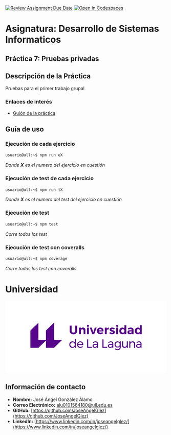 [![Review Assignment Due Date](https://classroom.github.com/assets/deadline-readme-button-22041afd0340ce965d47ae6ef1cefeee28c7c493a6346c4f15d667ab976d596c.svg)](https://classroom.github.com/a/FTPDI46d)
[![Open in Codespaces](https://classroom.github.com/assets/launch-codespace-2972f46106e565e64193e422d61a12cf1da4916b45550586e14ef0a7c637dd04.svg)](https://classroom.github.com/open-in-codespaces?assignment_repo_id=18343661)

# **Asignatura: Desarrollo de Sistemas Informaticos**

## **Práctica 7: Pruebas privadas**

## Descripción de la Práctica
Pruebas para el primer trabajo grupal

### Enlaces de interés
- [Guión de la práctica](https://ull-esit-inf-dsi-2425.github.io/prct07-witcher-dataModel/)

## Guía de uso

### Ejecución de cada ejercicio
```bash
usuario@ull:~$ npm run eX
```
_Donde **X** es el numero del ejercicio en cuestión_ 

### Ejecución de test de cada ejercicio
```bash
usuario@ull:~$ npm run tX
```
_Donde **X** es el numero del test del ejercicio en cuestión_ 

### Ejecución de test
```bash
usuario@ull:~$ npm test
```
_Corre todos los test_ 

### Ejecución de test con coveralls
```bash
usuario@ull:~$ npm coverage
```
_Corre todos los test con coveralls_ 
# Universidad

![Logo ULL](img/marca-universidad-de-la-laguna-original.png)

## Información de contacto

- **Nombre:** José Ángel González Álamo
- **Correo Electrónico:** alu0101564180@ull.edu.es
- **GitHub:** [https://github.com/JoseAngelGlez](https://github.com/JoseAngelGlez)
- **LinkedIn:** [https://www.linkedin.com/in/joseangelglez/](https://www.linkedin.com/in/joseangelglez/)

